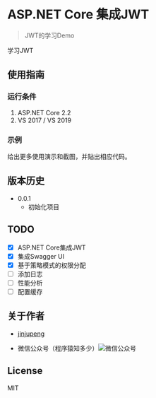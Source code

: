 # ASP.NET Core 集成JWT

> JWT的学习Demo

学习JWT

## 使用指南

### 运行条件

1. ASP.NET Core 2.2
2. VS 2017 / VS 2019

### 示例

给出更多使用演示和截图，并贴出相应代码。

## 版本历史

- 0.0.1
  - 初始化项目

## TODO

- [X] ASP.NET Core集成JWT
- [X] 集成Swagger UI
- [X] 基于策略模式的权限分配
- [ ] 添加日志
- [ ] 性能分析
- [ ] 配置缓存

## 关于作者

- [jinjupeng](https://github.com/jinjupeng/)

- 微信公众号（程序猿知多少）![微信公众号](https://some-images.oss-cn-hangzhou.aliyuncs.com/images/qrcode_for_gh_7a3c5972baba_258.jpg)

## License

MIT
